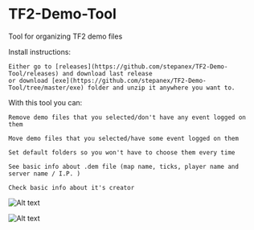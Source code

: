 # TF2-Demo-Tool
Tool for organizing TF2 demo files

Install instructions:

    Either go to [releases](https://github.com/stepanex/TF2-Demo-Tool/releases) and download last release
    or download [exe](https://github.com/stepanex/TF2-Demo-Tool/tree/master/exe) folder and unzip it anywhere you want to.

With this tool you can:

    Remove demo files that you selected/don't have any event logged on them
    
    Move demo files that you selected/have some event logged on them
    
    Set default folders so you won't have to choose them every time
    
    See basic info about .dem file (map name, ticks, player name and server name / I.P. )
    
    Check basic info about it's creator


![Alt text](http://i.imgur.com/X9Q0uHw.png "")

![Alt text](http://i.imgur.com/VRviZZl.png "")

